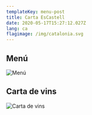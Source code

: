 ```yaml
---
templateKey: menu-post
title: Carta EsCastell
date: 2020-05-17T15:27:12.027Z
lang: ca
flagimage: /img/catalonia.svg
---
```

## Menú

![Menú](/img/menu.png)

## Carta de vins

![Carta de vins](/img/menu.png)